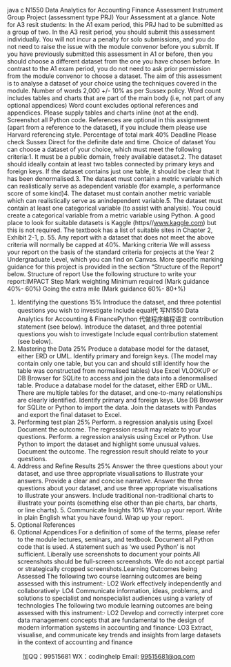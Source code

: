 java c
N1550 Data Analytics for Accounting  Finance 
Assessment Instrument Group Project (assessment type PRJ) 
Your Assessment at a glance. 
Note for A3 resit students: In the A1 exam period, this PRJ had to be submitted as a group of two. In the A3 resit period, you should submit this assessment individually. You will not incur a penalty for solo submissions, and you do not need to raise the issue with the module convenor before you submit. 
If you have previously submitted this assessment in A1 or before, then you should choose a different dataset from the one you have chosen before. In contrast to the A1 exam period, you do not need to ask prior permission from the module convenor to choose a dataset. 
The aim of this assessment is to analyse a dataset of your choice using the techniques covered in the module.
Number of words 
2,000 +/- 10% as per Sussex policy. 
Word count includes tables and charts that are part of the 
main body (i.e, not part of any optional appendices) 
Word count excludes optional references and appendices. 
Please supply tables and charts inline (not at the end). Screenshot all Python code. 
References are optional in this assignment (apart from a 
reference to the dataset), if you include them please use 
Harvard referencing style. 
Percentage of total mark 
40% 
Deadline 
Please check Sussex Direct for the definite date and time. 
Choice of dataset 
You can choose a dataset of your choice, which must meet the following criteria:1. It must be a public domain, freely available dataset.2. The dataset should ideally contain at least two tables connected by primary keys and foreign keys. If the dataset contains just one table, it should be clear that it has been denormalised.3. The dataset must contain a metric variable which can realistically serve as adependent variable (for example, a performance score of some kind)4. The dataset must contain another metric variable which can realistically serve as anindependent variable.5. The dataset must contain at least one categorical variable (to assist with analysis). You could create a categorical variable from a metric variable using Python.
A good place to look for suitable datasets is Kaggle (https//www.kaggle.com) but this is not required. The textbook has a list of suitable sites in Chapter 2, Exhibit 2-1, p. 55.
Any report with a dataset that does not meet the above criteria will normally be capped at 40%.
Marking criteria 
We will assess your report on the basis of the standard criteria for projects at the Year 2 Undergraduate Level, which you can find on Canvas. 
More specific marking guidance for this project is provided in the section “Structure of the Report” below. Structure of report Use the following structure to write your report:IMPACT Step Mark weighting 
Minimum required 
(Mark guidance 40%- 60%) 
Going the extra mile 
(Mark guidance 60%- 80+%) 
1. Identifying the questions 15% 
Introduce the 
dataset, and three 
potential questions you wish to investigate 
Include equal代 写N1550 Data Analytics for Accounting & FinancePython
代做程序编程语言 
contribution 
statement (see below). 
Introduce the 
dataset, and three 
potential questions you wish to investigate 
Include equal 
contribution 
statement (see below). 
2. Mastering the Data 25% 
Produce a database 
model for the 
dataset, either ERD 
or UML. 
Identify primary and foreign keys. 
(The model may contain only one table, but you can and should still identify how the table was constructed from normalised tables) 
Use Excel VLOOKUP or DB Browser for SQLite to access and join the data into a denormalised table. 
Produce a database 
model for the 
dataset, either ERD 
or UML. 
There are multiple 
tables for the 
dataset, and one-to-many 
relationships are clearly identified. 
Identify primary and foreign keys. 
Use DB Browser for SQLite or Python to import the data. Join 
the datasets with 
Pandas and export the final dataset to Excel. 
3. Performing test plan 25% Perform. a regression 
analysis using Excel 
Document the outcome. The regression result may relate to your questions. 
Perform. a regression 
analysis using Excel or Python. 
Use Python to import 
the dataset and 
highlight some 
unusual values. 
Document the outcome. 
The regression result should relate to your questions. 
4. Address and Refine Results 25% 
Answer the three 
questions 
about your dataset, 
and use three 
appropriate 
visualisations to 
illustrate your answers. 
Provide a clear and concise narrative. 
Answer the three questions 
about your dataset, 
and use three 
appropriate 
visualisations to 
illustrate your answers. 
Include traditional  non-traditional 
charts to illustrate 
your points (something else other than 
pie charts, bar charts, or line charts). 5. Communicate Insights 10% Wrap up your report. Write in plain English what you have found. Wrap up your report. 
6. Optional References 
7. Optional Appendices 
For a definition of some of the terms, please refer to the module lectures, seminars, and textbook. Document all Python code that is used. A statement such as ‘we used Python’ is not sufficient. Liberally use screenshots to document your points.All screenshots should be full-screen screenshots. We do not accept partial or strategically cropped screenshots.Learning Outcomes being Assessed The following two course learning outcomes are being assessed with this instrument:· LO2 Work effectively independently and collaboratively· LO4 Communicate information, ideas, problems, and solutions to specialist and nonspecialist audiences using a variety of technologies
The following two module learning outcomes are being assessed with this instrument:· LO2 Develop and correctly interpret core data management concepts that are fundamental to the design of modern information systems in accounting and finance· LO3 Extract, visualise, and communicate key trends and insights from large datasets in the context of accounting and finance


         
加QQ：99515681  WX：codinghelp  Email: 99515681@qq.com
